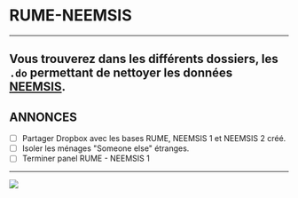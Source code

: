# RUME-NEEMSIS

---
Vous trouverez dans les différents dossiers, les `.do` permettant de nettoyer les données [NEEMSIS](https://neemsis.hypotheses.org/).
---
## ANNONCES
  - [ ] Partager Dropbox avec les bases RUME, NEEMSIS 1 et NEEMSIS 2 créé.
  - [ ] Isoler les ménages "Someone else" étranges.
  - [ ] Terminer panel RUME - NEEMSIS 1
---

![](https://f-origin.hypotheses.org/wp-content/blogs.dir/3627/files/2017/02/cropped-Bandeau-site_final_thin.png)
